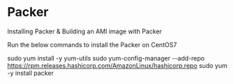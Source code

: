 # Packer
Installing Packer &amp; Building an AMI image with Packer

Run the below commands to install the Packer on CentOS7

sudo yum install -y yum-utils
sudo yum-config-manager --add-repo https://rpm.releases.hashicorp.com/AmazonLinux/hashicorp.repo
sudo yum -y install packer
